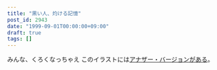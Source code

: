 ```yaml
---
title: "黒い人、灼ける記憶"
post_id: 2943
date: "1999-09-01T00:00:00+09:00"
draft: true
tags: []
---
```



みんな、くろくなっちゃえ このイラストには[アナザー・バージョンがある](https://danmaq.com/cats_photo_white)。
